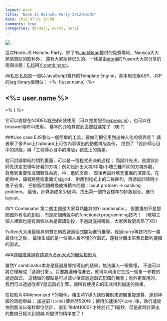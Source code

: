 ```yaml
---
layout: post
title: "Node.JS Hsinchu Party 2012/06/30"
date: 2012-07-01 20:50
comments: true
categories: [nodejs, event, note]
---
```

![](http://i.imgur.com/zFjtc.png)

這次Node.JS Hsinchu Party，除了有[JackBean][jack]提供的免費場地、Nausca大大熱情贊助的飲料外，
還有大家期待已久的、一樣是由[storiii][]的Yusen大大來分享的兩個主題：[EJS][]與[Y-combinator][Y]。

[jack]:http://blog.jackbean.tw
[Y]:http://en.wikipedia.org/wiki/Y_Combinator#Y_combinator
[EJS]:https://github.com/visionmedia/ejs#readme
[NPM]:http://npmjs.org/
[storiii]:http://storiii.com/
[exp]:http://expressjs.com/

<!--more-->

##[EJS][]
[EJS][]是一個以JavaScript實作的Template Engine，基本用法跟ASP、JSP的tag library很類似：
    <% if(user.name) {%>
        <h2><%= user.name %></h2>
    <% } %>

它可以直接在NODE以[NPM][]安裝使用（可以完美配合[express.js][exp]），也可以在broswer端呼叫使用。
基本的介紹其實到這邊就講完了（咦!?）


###Use case
EJS看似一個簡單的工具，要如何把它用到出神入化的境界呢？
講者舉了像iPad上flipboard上可依內容做出的動態排版為例，
提到了「設計師心目中的排版」與「工程師心目中的排版」觀念上的落差。

若只討論單純的切割畫面，可以是一種程式先決的過程；
而設計先決，是請設計師先決定怎樣叫好看的方塊：例如設計出大塊/中塊/小塊三種不同的方塊外觀，
對應到重要性或關聯性為高、中、低的文章，
然後再設計填充畫面的演算法。在範例中，講者將整個畫面切成grid，
對應到程式上的二維陣列，再請設計師用小格子去排，
把排版問題轉換成排積木問題：laout problem -> packing problem。
最後，計算造成多少破洞，找出第一個符合標準的排版組合，進行layout。

<!--
慧眼挑金eat people
cinder: C++做到JS的感覺
-->




##Y Combinator
第二個主題是大家耳熟能詳的Y-combinator。
但要講的不是那間國外有名的創投，而是那個傳說中的functional programming技巧！
（現場三個人裡面也是有兩個以為是要講創投，不過謎底揭曉後，大家興致更高昂了XD）

YuSen大大用最經典的費伯納西遞迴函式開始進行推導，經過curry等技巧的一番最佳化之後，
最後生成的是一個讓人看不懂的Y函式，還有分離出來費氏數列邏輯的函式。

###[詳細推導過程請見YuSen大大的網站投影片](http://storiii.com/player.html)

雖然Y combinator本身是經過層層推導出的結果，無法讓人一眼看懂，
不過可以將它理解成「遞迴引擎」。只要將邏輯傳進去，就可以利用它生成一個單一參數的遞迴函式。
這樣做的優點是可以減少撰寫遞迴函式犯錯的機會；另外更實用的，
我們可以透過改善Y遞迴函式引擎，讓所有使用它的函式得到加速的效果。

在投影片中Memorized Y的範例，藉由將Y導入快取機制來避開重複運算，達到神級的效能增益：
加速前`fib(50)`要耗時520秒；使用加速後的`fibM()`後，執行速度快到無法以毫秒單位估計，
直到‵fibM(1000)`才終於花了1毫秒，但是此時計算出的數值已經大到超越JS提供的精準度了！

<!--
functor
functional composition?
-->
